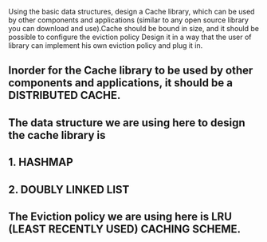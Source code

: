 Using the basic data structures, design a Cache library, which can be used by other components and applications (similar to any open source library you can
download and use).Cache should be bound in size, and it should be possible to configure the eviction policy Design it in a way that the user of library can
implement his own eviction policy and plug it in.

## Inorder for the Cache library to be used by other components and applications, it should be a DISTRIBUTED CACHE.  

## The data structure we are using here to design the cache library is 
## 1. HASHMAP
## 2. DOUBLY LINKED LIST 

## The Eviction policy we are using here is LRU (LEAST RECENTLY USED) CACHING SCHEME.



